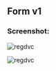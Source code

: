 ## Form v1

### Screenshot:

![regdvc](https://i.ibb.co.com/C7qkf31/Screenshot-2024-10-25-20-41-28-888-com-foxdebug-acodefree.jpg)

![regdvc](https://i.ibb.co.com/HY9HHvn/Screenshot-2024-10-25-20-38-49-709-com-foxdebug-acodefree.jpg)

